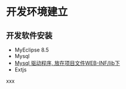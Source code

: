# 开发环境建立 #

## 开发软件安装 ##
  * MyEclipse 8.5
  * Mysql
  * [Mysql 驱动程序, 放在项目文件WEB-INF/lib下](http://ideacode.googlecode.com/files/mysql-connector-java-5.1.12-bin.jar)
  * Extjs


xxx